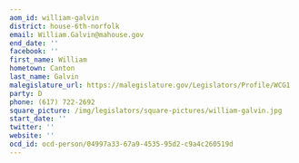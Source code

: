 ```yaml
---
aom_id: william-galvin
district: house-6th-norfolk
email: William.Galvin@mahouse.gov
end_date: ''
facebook: ''
first_name: William
hometown: Canton
last_name: Galvin
malegislature_url: https://malegislature.gov/Legislators/Profile/WCG1
party: D
phone: (617) 722-2692
square_picture: /img/legislators/square-pictures/william-galvin.jpg
start_date: ''
twitter: ''
website: ''
ocd_id: ocd-person/04997a33-67a9-4535-95d2-c9a4c260519d
---
```

